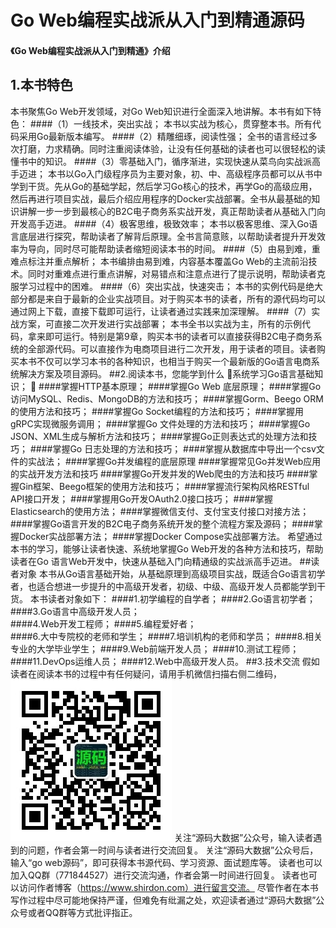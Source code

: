 # Go Web编程实战派从入门到精通源码

#### 《Go Web编程实战派从入门到精通》介绍

## 1.本书特色
本书聚焦Go Web开发领域，对Go Web知识进行全面深入地讲解。本书有如下特色：
####（1）一线技术，突出实战；
本书以实战为核心，贯穿整本书。所有代码采用Go最新版本编写。
####（2）精雕细琢，阅读性强；
全书的语言经过多次打磨，力求精确。同时注重阅读体验，让没有任何基础的读者也可以很轻松的读懂书中的知识。
####（3）零基础入门，循序渐进，实现快速从菜鸟向实战派高手迈进；
本书以Go入门级程序员为主要对象，初、中、高级程序员都可以从书中学到干货。先从Go的基础学起，然后学习Go核心的技术，再学Go的高级应用，然后再进行项目实战，最后介绍应用程序的Docker实战部署。全书从最基础的知识讲解一步一步到最核心的B2C电子商务系实战开发，真正帮助读者从基础入门向开发高手迈进。
####（4）极客思维，极致效率；
本书以极客思维、深入Go语言底层进行探究，帮助读者了解背后原理。全书言简意赅，以帮助读者提升开发效率为导向，同时尽可能帮助读者缩短阅读本书的时间。
####（5）由易到难，重难点标注并重点解析；
本书编排由易到难，内容基本覆盖Go Web的主流前沿技术。同时对重难点进行重点讲解，对易错点和注意点进行了提示说明，帮助读者克服学习过程中的困难。
####（6）突出实战，快速突击；
本书的实例代码是绝大部分都是来自于最新的企业实战项目。对于购买本书的读者，所有的源代码均可以通过网上下载，直接下载即可运行，让读者通过实践来加深理解。
####（7）实战方案，可直接二次开发进行实战部署；
本书全书以实战为主，所有的示例代码，拿来即可运行。特别是第9章，购买本书的读者可以直接获得B2C电子商务系统的全部源代码。可以直接作为电商项目进行二次开发，用于读者的项目。读者购买本书不仅可以学习本书的各种知识，也相当于购买一个最新版的Go语言电商系统解决方案及项目源码。
##2.阅读本书，您能学到什么
系统学习Go语言基础知识；

####掌握HTTP基本原理；
####掌握Go Web 底层原理；
####掌握Go访问MySQL、Redis、MongoDB的方法和技巧；
####掌握Gorm、Beego ORM的使用方法和技巧；
####掌握Go Socket编程的方法和技巧；
####掌握用gRPC实现微服务调用；
####掌握Go 文件处理的方法和技巧；
####掌握Go JSON、XML生成与解析方法和技巧；
####掌握Go正则表达式的处理方法和技巧；
####掌握Go 日志处理的方法和技巧；
####掌握从数据库中导出一个csv文件的实战法；
####掌握Go并发编程的底层原理
####掌握常见Go并发Web应用的实战开发方法和技巧
####掌握Go开发并发的Web爬虫的方法和技巧
####掌握Gin框架、Beego框架的使用方法和技巧；
####掌握流行架构风格RESTful API接口开发；
####掌握用Go开发OAuth2.0接口技巧；
####掌握Elasticsearch的使用方法；
####掌握微信支付、支付宝支付接口对接方法；
####掌握Go语言开发的B2C电子商务系统开发的整个流程方案及源码；
####掌握Docker实战部署方法；
####掌握Docker Compose实战部署方法。
希望通过本书的学习，能够让读者快速、系统地掌握Go Web开发的各种方法和技巧，帮助读者在Go 语言Web开发中，快速从基础入门向精通级的实战派高手迈进。
##读者对象
本书从Go语言基础开始，从基础原理到高级项目实战，既适合Go语言初学者，也适合想进一步提升的中高级开发者，初级、中级、高级开发人员都能学到干货。
本书读者对象如下：
####1.初学编程的自学者；	
####2.Go语言初学者；	
####3.Go语言中高级开发人员；	
####4.Web开发工程师；	
####5.编程爱好者；	
####6.大中专院校的老师和学生；
####7.培训机构的老师和学员；
####8.相关专业的大学毕业学生；
####9.Web前端开发人员；
####10.测试工程师；
####11.DevOps运维人员；
####12.Web中高级开发人员。
##3.技术交流
假如读者在阅读本书的过程中有任何疑问，请用手机微信扫描右侧二维码，
![源码大数据](./codebigdata.jpg)
关注“源码大数据”公众号，输入读者遇到的问题，作者会第一时间与读者进行交流回复。
关注“源码大数据”公众号后，输入“go web源码”，即可获得本书源代码、学习资源、面试题库等。
读者也可以加入QQ群（771844527）进行交流沟通，作者会第一时间进行回复。
读者也可以访问作者博客（https://www.shirdon.com）进行留言交流。
尽管作者在本书写作过程中尽可能地保持严谨，但难免有纰漏之处，欢迎读者通过“源码大数据”公众号或者QQ群等方式批评指正。
